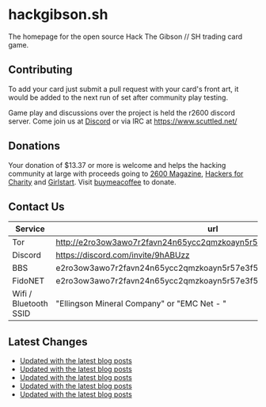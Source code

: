 # hackgibson.sh
The homepage for the open source Hack The Gibson // SH trading card game.


## Contributing

To add your card just submit a pull request with your card's front art, it would be added to the next run of set after community play testing.

Game play and discussions over the project is held the r2600 discord server. Come join us at [Discord](https://discord.com/invite/9hABUzz) or via IRC at https://www.scuttled.net/


## Donations

Your donation of $13.37 or more is welcome and helps the hacking community at large with proceeds going to [2600 Magazine](https://2600.com/), [Hackers for Charity](https://hackersforcharity.org) and [Girlstart](https://girlstart.org).  Visit [buymeacoffee](https://www.buymeacoffee.com/hackgibson.sh) to donate.


## Contact Us

Service | url
-|-
Tor | http://e2ro3ow3awo7r2favn24n65ycc2qmzkoayn5r57e3f56nvjwdcgg32ad.onion
Discord | https://discord.com/invite/9hABUzz
BBS | e2ro3ow3awo7r2favn24n65ycc2qmzkoayn5r57e3f56nvjwdcgg32ad.onion:23
FidoNET | e2ro3ow3awo7r2favn24n65ycc2qmzkoayn5r57e3f56nvjwdcgg32ad.onion:24554
Wifi / Bluetooth SSID | "Ellingson Mineral Company" or "EMC Net - <fidonet address>"

## Latest Changes
<!-- BLOG-POST-LIST:START -->
- [Updated with the latest blog posts](https://github.com/DFW2600/hackgibson.sh/commit/e741f9059e1c341d3ac3134059a764a09ffb50ae)
- [Updated with the latest blog posts](https://github.com/DFW2600/hackgibson.sh/commit/4cab6df4be107e97591b8c66d4bbd415ccfd9b37)
- [Updated with the latest blog posts](https://github.com/DFW2600/hackgibson.sh/commit/9a296a6e5d0f1557260f4444ad2c845a99c705c2)
- [Updated with the latest blog posts](https://github.com/DFW2600/hackgibson.sh/commit/3d07de09c5acf984d720a49a8da1308ecd5e35df)
- [Updated with the latest blog posts](https://github.com/DFW2600/hackgibson.sh/commit/bc8f91c6b6c4034e432d543ef42a7c3b20328d0b)
<!-- BLOG-POST-LIST:END -->
